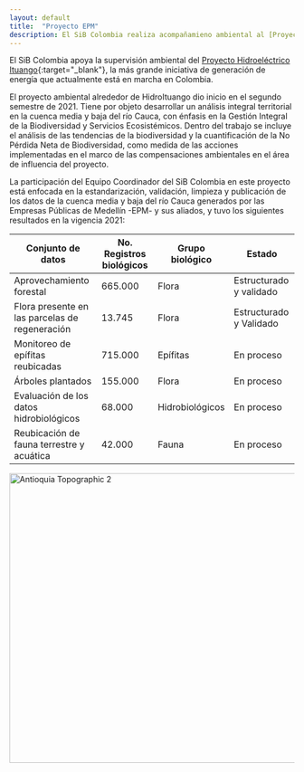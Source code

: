 ```yaml
---
layout: default
title:  "Proyecto EPM"
description: El SiB Colombia realiza acompañamieno ambiental al [Proyecto Hidroeléctrico Ituango]
---
```

El SiB Colombia apoya la supervisión ambiental del [Proyecto Hidroeléctrico Ituango](https://cu.epm.com.co/institucional/proyectos/proyecto-hidroelectrico-ituango){:target="_blank"}, la más grande iniciativa de generación de energía que actualmente está en marcha en Colombia.

El proyecto ambiental alrededor de HidroItuango dio inicio en el segundo semestre de 2021. Tiene por objeto desarrollar un análisis integral territorial en la cuenca media y baja del río Cauca, con énfasis en la Gestión Integral de la Biodiversidad y Servicios Ecosistémicos. Dentro del trabajo se incluye el análisis de las tendencias de la biodiversidad y la cuantificación de la No Pérdida Neta de Biodiversidad, como medida de las acciones implementadas en el marco de las compensaciones ambientales en el área de influencia del proyecto.

La participación del Equipo Coordinador del SiB Colombia en este proyecto está enfocada en la estandarización, validación, limpieza y publicación de los datos de la cuenca media y baja del río Cauca generados por las Empresas Públicas de Medellín -EPM- y sus aliados, y tuvo los siguientes resultados en la vigencia 2021:


| Conjunto de datos| No. Registros biológicos | Grupo biológico |Estado|
| -------- | -------- | -------- | -------- |
|Aprovechamiento forestal| 665.000| Flora| Estructurado y validado|
|Flora presente en las parcelas de regeneración|13.745|Flora|Estructurado y Validado|
|Monitoreo de epífitas reubicadas| 715.000| Epífitas| En proceso|
|Árboles plantados| 155.000| Flora| En proceso|
|Evaluación de los datos hidrobiológicos| 68.000| Hidrobiológicos| En proceso|
|Reubicación de fauna terrestre y acuática| 42.000| Fauna| En proceso|


<a title="Dr Brains (GFDL 1.2 &lt;http://www.gnu.org/licenses/old-licenses/fdl-1.2.html&gt; or GFDL 1.3 &lt;www.gnu.org/licenses/fdl-1.3.html&gt;), via Wikimedia Commons" href="https://commons.wikimedia.org/wiki/File:Antioquia_Topographic_2.png"><img width="512" alt="Antioquia Topographic 2" src="https://upload.wikimedia.org/wikipedia/commons/thumb/5/54/Antioquia_Topographic_2.png/512px-Antioquia_Topographic_2.png"></a>

